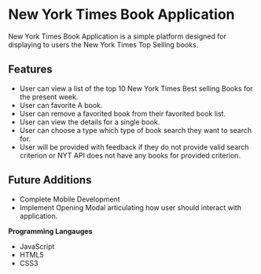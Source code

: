 # New York Times Book Application
New York Times Book Application is a simple platform designed for displaying to users the New York Times Top Selling books. 

## Features
- User can view a list of the top 10 New York Times Best selling Books for the present week.
- User can favorite A book.
- User can remove a favorited book from their favorited book list.
- User can view the details for a single book.
- User can choose a type which type of book search they want to search for.
- User will be provided with feedback if they do not provide valid search criterion or NYT API does not have any books for provided criterion.

## Future Additions
- Complete Mobile Development
- Implement Opening Modal articulating how user should interact with application.


**Programming Langauges**
 - JavaScript
 - HTML5
 - CSS3
